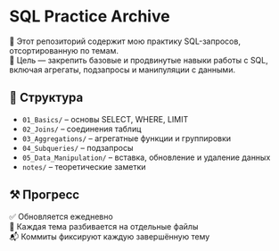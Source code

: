 # SQL Practice Archive

🧠 Этот репозиторий содержит мою практику SQL-запросов, отсортированную по темам.  
🎯 Цель — закрепить базовые и продвинутые навыки работы с SQL, включая агрегаты, подзапросы и манипуляции с данными.

## 📂 Структура
- `01_Basics/` – основы SELECT, WHERE, LIMIT
- `02_Joins/` – соединения таблиц
- `03_Aggregations/` – агрегатные функции и группировки
- `04_Subqueries/` – подзапросы
- `05_Data_Manipulation/` – вставка, обновление и удаление данных
- `notes/` – теоретические заметки

## ⚒ Прогресс
✅ Обновляется ежедневно  
📌 Каждая тема разбивается на отдельные файлы  
📬 Коммиты фиксируют каждую завершённую тему
